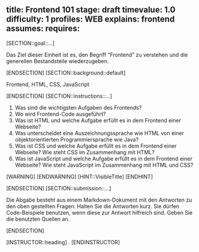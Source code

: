 title: Frontend 101
stage: draft
timevalue: 1.0
difficulty: 1
profiles: WEB
explains: frontend
assumes:
requires:
---
[SECTION::goal::...]

Das Ziel dieser Einheit ist es, den Begriff “Frontend” zu verstehen und die generellen Bestandsteile wiederzugeben.

[ENDSECTION]
[SECTION::background::default]

Frontend, HTML, CSS, JavaScript

[ENDSECTION]
[SECTION::instructions::...]

1. Was sind die wichtigsten Aufgaben des Frontends?
2. Wo wird Frontend-Code ausgeführt?
3. Was ist HTML und welche Aufgabe erfüllt es in dem Frontend einer Webseite?
4. Was unterscheidet eine Auszeichnungssprache wie HTML von einer objektorientierten Programmiersprache wie Java?
4. Was ist CSS und welche Aufgabe erfüllt es in dem Frontend einer Webseite? Wie steht CSS im Zusammenhang mit HTML?
5. Was ist JavaScript und welche Aufgabe erfüllt es in dem Frontend einer Webseite? Wie steht JavaScript im Zusammenhang mit HTML und CSS?

[WARNING]
[ENDWARNING]
[HINT::VisibleTitle]
[ENDHINT]

[ENDSECTION]
[SECTION::submission::...]

Die Abgabe besteht aus einem Markdown-Dokument mit den Antworten zu den oben gestellten Fragen. Halten Sie die Antworten kurz. Sie dürfen Code-Beispiele benutzen, wenn diese zur Antwort hilfreich sind. Geben Sie die benutzten Quellen an.

[ENDSECTION]

[INSTRUCTOR::heading]
.
[ENDINSTRUCTOR]
